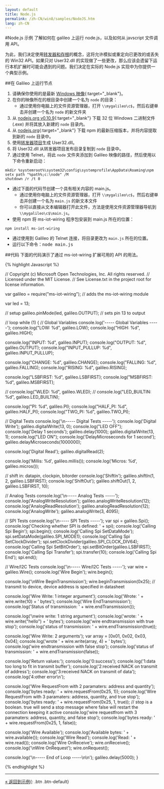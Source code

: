 ```yaml
---
layout: default
title: Node.js
permalink: /zh-CN/win8/samples/NodeJS.htm
lang: zh-CN
---
```


#Node.js 示例
了解如何在 galileo 上运行 node.js，以及如何从 javscript 文件调用 API。

为此，我们决定使用[转发器和存根](Forwarders.htm)的概念，这将允许模拟或重定向已更改的或丢失的 Win32 API。如果只对 User32.dll 的实现做了一些更改，那么应该会遗留下运行本机扩展时可能会遇到的问题。我们决定在实际的 Node.js 实现中为你提供一个典型示例。

##在 Galileo 上运行节点

1. 请确保你使用的是最新 [Windows 映像](https://connect.microsoft.com/windowsembeddedIoT/Downloads){:target="_blank"}。
1. 在你的映像所在的根目录中创建一个名为 `node` 的目录：
    * 通过使用你电脑上的文件资源管理器，打开 `\\mygalileo\c$`，然后右键单击并创建一个名为 `node` 的新文件夹
1. 从 [nodejs.org v0.10.9](http://nodejs.org/dist/v0.10.9/){:target="_blank"} 下载 32 位 Windows 二进制文件 \(.exe\) 并将其放入新建的 `node` 目录内。
1. 从 [nodejs.org](http://nodejs.org/dist/npm/){:target="_blank"} 下载 npm 的最新压缩版本，并将内容提取到新的 `node` 目录中。
1. 使用[转发器项目](https://github.com/ms-iot/forwarders)生成 User32.dll。
1. 将 User32.dll 从转发器项目发布目录复制到 `node` 目录中。
1. 通过使用 Telnet，将此 `node` 文件夹添加到 Galileo 映像的路径，然后使用以下命令重新启动：

~~~
mkdir %systemroot%\system32\config\systemprofile\AppData\Roaming\npm
setx path "%path%;c:\node" /M
shutdown /r /t 0
~~~

* 通过下面的代码节创建一个具有相关内容的 main.js。
    * 通过使用你电脑上的文件资源管理器，打开 `\\mygalileo\c$`，然后右键单击并创建一个名为 `main.js` 的新文本文件
    * 你可以直接从文本编辑器打开此文件，方法是使用文件资源管理器导航到 `\\mygalileo\c$\main.js`。
* 使用 npm 将 ms-iot-wiring 程序包安装到 main.js 所在的位置：

~~~
npm install ms-iot-wiring
~~~

* 通过使用到 Galileo 的 Telnet 连接，将目录更改为 `main.js` 所在的位置。
* 运行以下命令：<kbd>node main.js</kbd>

##代码
下面的代码演示了通过 ms-iot-wiring 扩展可用的 API 的用法。

{% highlight Javascript %}

// Copyright (c) Microsoft Open Technologies, Inc.  All rights reserved.
// Licensed under the MIT License.
// See License.txt in the project root for license information.

var galileo = require("ms-iot-wiring"); // adds the ms-iot-wiring module

var led = 13;

// setup
galileo.pinMode(led, galileo.OUTPUT); // sets pin 13 to output

// loop
while (1)
{
   // Global Variables
   console.log('----- Global Variables -----');
   console.log("LOW: %d", galileo.LOW);
   console.log("HIGH: %d", galileo.HIGH);

   console.log("INPUT: %d", galileo.INPUT);
   console.log("OUTPUT: %d", galileo.OUTPUT);
   console.log("INPUT_PULLUP: %d", galileo.INPUT_PULLUP);

   console.log("CHANGE: %d", galileo.CHANGE);
   console.log("FALLING: %d", galileo.FALLING);
   console.log("RISING: %d", galileo.RISING);

   console.log("LSBFIRST: %d", galileo.LSBFIRST);
   console.log("MSBFIRST: %d", galileo.MSBFIRST);

   // console.log("WLED: %d", galileo.WLED);
   // console.log("LED_BUILTIN: %d", galileo.LED_BUILTIN);

   console.log("PI: %d", galileo.PI);
   console.log("HALF_PI: %d", galileo.HALF_PI);
   console.log("TWO_PI: %d", galileo.TWO_PI);

   // Digital Tests
   console.log('\n----- Digital Tests -----');
   console.log('Digital Write');
   galileo.digitalWrite(13, 0);
   console.log("LED OFF");
   console.log('Delay 1 seconds');
   galileo.delay(1000);
   galileo.digitalWrite(13, 1);
   console.log("LED ON");
   console.log('DelayMicroseconds for 1 second');
   galileo.delayMicroseconds(1000000);

   console.log('Digital Read');
   galileo.digitalRead(2);

   console.log('Millis: %d', galileo.millis());
   console.log('Micros: %d', galileo.micros());

   // shift in: datapin, clockpin, bitorder
   console.log('ShiftIn');
   galileo.shiftIn(1, 2, galileo.LSBFIRST);
   console.log('ShiftOut');
   galileo.shiftOut(1, 2, galileo.LSBFIRST, 10);

   // Analog Tests
   console.log('\n----- Analog Tests -----');
   console.log('AnalogWriteResolution');
   galileo.analogWriteResolution(12);
   console.log('AnalogReadResolution');
   galileo.analogReadResolution(12);
   console.log('AnalogWrite');
   galileo.analogWrite(3, 4095);

   // SPI Tests
   console.log('\n----- SPI Tests -----');
   var spi = galileo.Spi();
   console.log('Checking whether SPI is defined: ' + spi);
   console.log('Calling Spi Begin');
   spi.begin();
   console.log('Calling Spi SetDataMode');
   spi.setDataMode(galileo.SPI_MODE1);
   console.log('Calling Spi SetClockDivider');
   spi.setClockDivider(galileo.SPI_CLOCK_DIV64);
   console.log('Calling Spi SetBitOrder');
   spi.setBitOrder(galileo.LSBFIRST);
   console.log('Calling Spi Transfer');
   spi.transfer(10);
   console.log('Calling Spi End');
   spi.end();

   // Wire/I2C Tests
   console.log('\n----- Wire/I2C Tests -----');
   var wire = galileo.Wire();
   console.log('Wire Begin');
   wire.begin();

   console.log('\nWire BeginTransmission');
   wire.beginTransmission(0x25); // transmit to device, device address is specified in datasheet

   console.log('Wire Write: 1 integer argument');
   console.log('Wrote: ' + wire.write(10) + ' bytes');
   console.log('Wire EndTransmission');
   console.log('Status of transmission: ' + wire.endTransmission());

   console.log('\nwire write: 1 string argument');
   console.log('wrote: ' + wire.write("hello") + ' bytes');
   console.log('wire endtransmission with true stop');
   console.log('status of transmission: ' + wire.endTransmission(true));

   console.log('Wire Write: 2 arguments');
   var array = [0x01, 0x02, 0x03, 0x04];
   console.log('wrote ' + wire.write(array, 4) + ' bytes');
   console.log('wire endtransmission with false stop');
   console.log('status of transmission: ' + wire.endTransmission(false));

   console.log('Return values:');
   console.log('0:success');
   console.log('1:data too long to fit in transmit buffer');
   console.log('2:received NACK on transmit of address');
   console.log('3:received NACK on transmit of data');
   console.log('4:other error\n');

   console.log('Wire RequestFrom with 2 paramaters: address and quantity');
   console.log('bytes ready: ' + wire.requestFrom(0x25, 1));
   console.log('Wire RequestFrom with 3 paramaters: address, quantity, and true stop');
   console.log('bytes ready: ' + wire.requestFrom(0x25, 1, true)); // stop is a boolean. true will send a stop message where false will restart the connection keeping it active
   console.log('wire requestfrom with 3 paramaters: address, quantity, and false stop');
   console.log('bytes ready: ' + wire.requestFrom(0x25, 1, false));

   console.log('Wire Available');
   console.log('Available bytes: ' + wire.available());
   console.log('Wire Read');
   console.log('Read: ' + wire.read());
   console.log('Wire OnReceive');
   wire.onReceive();
   console.log('\nWire OnRequest');
   wire.onRequest();

   console.log('\n----- End of Loop -----\n\n');
   galileo.delay(5000);
}

{% endhighlight %}


---
[&laquo; 返回到示例](SampleApps.htm){: .btn .btn-default}
